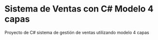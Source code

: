 # Sistema de Ventas con C# Modelo 4 capas
Proyecto de C# sistema de gestión de ventas utilizando modelo 4 capas
